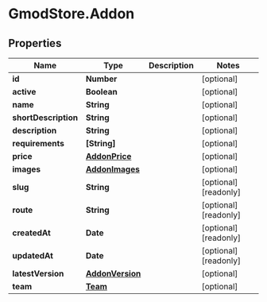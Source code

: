 # GmodStore.Addon

## Properties

Name | Type | Description | Notes
------------ | ------------- | ------------- | -------------
**id** | **Number** |  | [optional] 
**active** | **Boolean** |  | [optional] 
**name** | **String** |  | [optional] 
**shortDescription** | **String** |  | [optional] 
**description** | **String** |  | [optional] 
**requirements** | **[String]** |  | [optional] 
**price** | [**AddonPrice**](AddonPrice.md) |  | [optional] 
**images** | [**AddonImages**](AddonImages.md) |  | [optional] 
**slug** | **String** |  | [optional] [readonly] 
**route** | **String** |  | [optional] [readonly] 
**createdAt** | **Date** |  | [optional] [readonly] 
**updatedAt** | **Date** |  | [optional] [readonly] 
**latestVersion** | [**AddonVersion**](AddonVersion.md) |  | [optional] 
**team** | [**Team**](Team.md) |  | [optional] 


